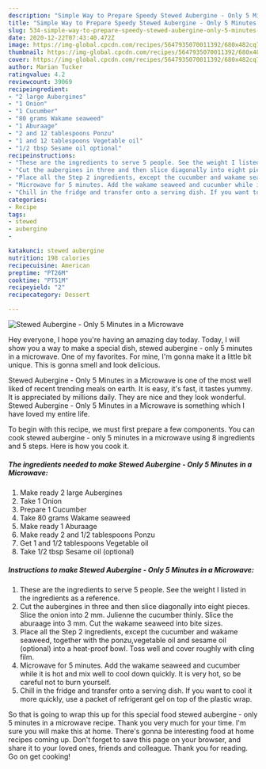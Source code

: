 ```yaml
---
description: "Simple Way to Prepare Speedy Stewed Aubergine - Only 5 Minutes in a Microwave"
title: "Simple Way to Prepare Speedy Stewed Aubergine - Only 5 Minutes in a Microwave"
slug: 534-simple-way-to-prepare-speedy-stewed-aubergine-only-5-minutes-in-a-microwave
date: 2020-12-22T07:43:40.472Z
image: https://img-global.cpcdn.com/recipes/5647935070011392/680x482cq70/stewed-aubergine-only-5-minutes-in-a-microwave-recipe-main-photo.jpg
thumbnail: https://img-global.cpcdn.com/recipes/5647935070011392/680x482cq70/stewed-aubergine-only-5-minutes-in-a-microwave-recipe-main-photo.jpg
cover: https://img-global.cpcdn.com/recipes/5647935070011392/680x482cq70/stewed-aubergine-only-5-minutes-in-a-microwave-recipe-main-photo.jpg
author: Marian Tucker
ratingvalue: 4.2
reviewcount: 39069
recipeingredient:
- "2 large Aubergines"
- "1 Onion"
- "1 Cucumber"
- "80 grams Wakame seaweed"
- "1 Aburaage"
- "2 and 12 tablespoons Ponzu"
- "1 and 12 tablespoons Vegetable oil"
- "1/2 tbsp Sesame oil optional"
recipeinstructions:
- "These are the ingredients to serve 5 people. See the weight I listed in the ingredients as a reference."
- "Cut the aubergines in three and then slice diagonally into eight pieces. Slice the onion into 2 mm. Julienne the cucumber thinly.  Slice the aburaage into 3 mm. Cut the wakame seaweed into bite sizes."
- "Place all the Step 2 ingredients, except the cucumber and wakame seaweed, together with the ponzu,vegetable oil and sesame oil (optional) into a heat-proof bowl. Toss well and cover roughly with cling film."
- "Microwave for 5 minutes. Add the wakame seaweed and cucumber while it is hot and mix well to cool down quickly. It is very hot, so be careful not to burn yourself."
- "Chill in the fridge and transfer onto a serving dish. If you want to cool it more quickly, use a packet of refrigerant gel on top of the plastic wrap."
categories:
- Recipe
tags:
- stewed
- aubergine
- 

katakunci: stewed aubergine  
nutrition: 198 calories
recipecuisine: American
preptime: "PT26M"
cooktime: "PT51M"
recipeyield: "2"
recipecategory: Dessert

---
```



![Stewed Aubergine - Only 5 Minutes in a Microwave](https://img-global.cpcdn.com/recipes/5647935070011392/680x482cq70/stewed-aubergine-only-5-minutes-in-a-microwave-recipe-main-photo.jpg)

Hey everyone, I hope you're having an amazing day today. Today, I will show you a way to make a special dish, stewed aubergine - only 5 minutes in a microwave. One of my favorites. For mine, I'm gonna make it a little bit unique. This is gonna smell and look delicious.



Stewed Aubergine - Only 5 Minutes in a Microwave is one of the most well liked of recent trending meals on earth. It is easy, it's fast, it tastes yummy. It is appreciated by millions daily. They are nice and they look wonderful. Stewed Aubergine - Only 5 Minutes in a Microwave is something which I have loved my entire life.


To begin with this recipe, we must first prepare a few components. You can cook stewed aubergine - only 5 minutes in a microwave using 8 ingredients and 5 steps. Here is how you cook it.

<!--inarticleads1-->

##### The ingredients needed to make Stewed Aubergine - Only 5 Minutes in a Microwave:

1. Make ready 2 large Aubergines
1. Take 1 Onion
1. Prepare 1 Cucumber
1. Take 80 grams Wakame seaweed
1. Make ready 1 Aburaage
1. Make ready 2 and 1/2 tablespoons Ponzu
1. Get 1 and 1/2 tablespoons Vegetable oil
1. Take 1/2 tbsp Sesame oil (optional)




<!--inarticleads2-->

##### Instructions to make Stewed Aubergine - Only 5 Minutes in a Microwave:

1. These are the ingredients to serve 5 people. See the weight I listed in the ingredients as a reference.
1. Cut the aubergines in three and then slice diagonally into eight pieces. Slice the onion into 2 mm. Julienne the cucumber thinly.  Slice the aburaage into 3 mm. Cut the wakame seaweed into bite sizes.
1. Place all the Step 2 ingredients, except the cucumber and wakame seaweed, together with the ponzu,vegetable oil and sesame oil (optional) into a heat-proof bowl. Toss well and cover roughly with cling film.
1. Microwave for 5 minutes. Add the wakame seaweed and cucumber while it is hot and mix well to cool down quickly. It is very hot, so be careful not to burn yourself.
1. Chill in the fridge and transfer onto a serving dish. If you want to cool it more quickly, use a packet of refrigerant gel on top of the plastic wrap.




So that is going to wrap this up for this special food stewed aubergine - only 5 minutes in a microwave recipe. Thank you very much for your time. I'm sure you will make this at home. There's gonna be interesting food at home recipes coming up. Don't forget to save this page on your browser, and share it to your loved ones, friends and colleague. Thank you for reading. Go on get cooking!
